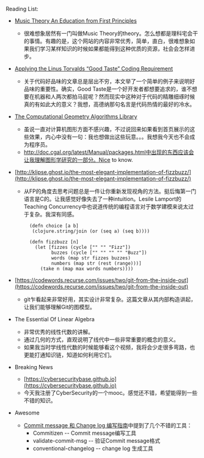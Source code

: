 Reading List:

- [Music Theory 
An Education from First Principles](http://www.lightnote.co)
    - 很难想象居然有一门叫做Music Theory的theory。怎么想都是理科宅会干的事情。有趣的是，这个网站的内容非常优秀，简单，直白，很难想象如果我们学习某样知识的时候如果都能得到这种优质的资源，社会会怎样进步。

- [Applying the Linus Torvalds “Good Taste” Coding Requirement](https://medium.com/@bartobri/applying-the-linus-tarvolds-good-taste-coding-requirement-99749f37684a#.7axbqnfqm)
	- 关于代码好品味的文章总是层出不穷，本文举了一个简单的例子来说明好品味的重要性。确实，Good Taste是一个好开发者都想要追求的，谁不想要在机器和人两次都拍马屁呢？然而现实中这种对于代码的精雕细琢时候真的有如此大的意义？我想，高德纳那句名言是代码热情的最好的冷水。

- [The Computational Geometry Algorithms Library](https://www.cgal.org)
	- 虽说一直对计算机图形方面不感兴趣，不过说回来如果看到首页展示的这些效果，内心中没有一句：我也想做出这些玩意。。。我想我今天也不会成为程序员。
	- http://doc.cgal.org/latest/Manual/packages.html中出现的东西应该会让我理解图形学研究的一部分。Nice to know.

- [http://klipse.ghost.io/the-most-elegant-implementation-of-fizzbuzz/](http://klipse.ghost.io/the-most-elegant-implementation-of-fizzbuzz/)
	- 从FP的角度去思考问题总是一件让你重新发现视角的方法。挺后悔第一门语言是C的。让我感觉好像失去了一种intuition。Lesile Lamport的Teaching Concurrency中也说道传统的编程语言对于数学建模来说太过于复杂。我深有同感。

			(defn choice [a b]
	 		 (clojure.string/join (or (seq a) (seq b))))

			(defn fizzbuzz [n]
  			  (let [fizzes (cycle ["" "" "Fizz"])
        			buzzes (cycle ["" "" "" "" "Buzz"])
        			words (map str fizzes buzzes)
        			numbers (map str (rest (range)))]
    			(take n (map max words numbers))))

- [https://codewords.recurse.com/issues/two/git-from-the-inside-out](https://codewords.recurse.com/issues/two/git-from-the-inside-out)
    - git乍看起来非常好用，其实设计非常复杂。这篇文章从其内部构造讲起，让我们能够理解Git的图模型。

- The Essential Of Linear Algebra
    - 非常优秀的线性代数的讲解。
    - 通过几何的方式，直观说明了线代中一些非常重要的概念的意义。
    - 如果我当时学线性代数的时候能够看这个视频，我将会少走很多弯路，也更能打通知识链，知道如何利用它们。

- Breaking News
	- [https://cybersecuritybase.github.io](https://cybersecuritybase.github.io)
	- 今天我注册了CyberSecurity的一个mooc。感觉还不错，希望能得到一些不错的知识。

- Awesome
	- [Commit message 和 Change log 编写指南](http://www.ruanyifeng.com/blog/2016/01/commit_message_change_log.html)中提到了几个不错的工具：
		- Commitizen -- Commit message编写工具
		- validate-commit-msg -- 验证Commit message格式
		- conventional-changelog -- change log 生成工具


